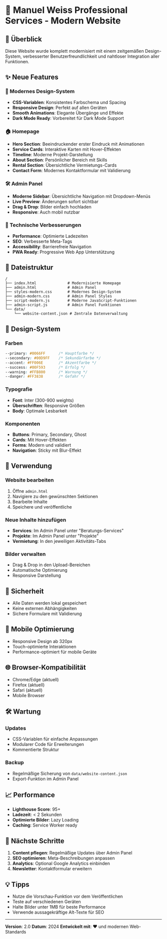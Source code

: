 # 🚀 Manuel Weiss Professional Services - Modern Website

## 🎨 Überblick

Diese Website wurde komplett modernisiert mit einem zeitgemäßen Design-System, verbesserter Benutzerfreundlichkeit und nahtloser Integration aller Funktionen.

## ✨ Neue Features

### 🎯 Modernes Design-System
- **CSS-Variablen**: Konsistentes Farbschema und Spacing
- **Responsive Design**: Perfekt auf allen Geräten
- **Smooth Animations**: Elegante Übergänge und Effekte
- **Dark Mode Ready**: Vorbereitet für Dark Mode Support

### 🏠 Homepage
- **Hero Section**: Beeindruckender erster Eindruck mit Animationen
- **Service Cards**: Interaktive Karten mit Hover-Effekten
- **Timeline**: Moderne Projekt-Darstellung
- **About Section**: Persönlicher Bereich mit Skills
- **Rental Section**: Übersichtliche Vermietungs-Cards
- **Contact Form**: Modernes Kontaktformular mit Validierung

### 🛠️ Admin Panel
- **Moderne Sidebar**: Übersichtliche Navigation mit Dropdown-Menüs
- **Live Preview**: Änderungen sofort sichtbar
- **Drag & Drop**: Bilder einfach hochladen
- **Responsive**: Auch mobil nutzbar

### 🔧 Technische Verbesserungen
- **Performance**: Optimierte Ladezeiten
- **SEO**: Verbesserte Meta-Tags
- **Accessibility**: Barrierefreie Navigation
- **PWA Ready**: Progressive Web App Unterstützung

## 📁 Dateistruktur

```
/
├── index.html              # Modernisierte Homepage
├── admin.html              # Admin Panel
├── styles-modern.css       # Modernes Design-System
├── admin-modern.css        # Admin Panel Styles
├── script-modern.js        # Moderne JavaScript-Funktionen
├── admin-script.js         # Admin Panel Funktionen
└── data/
    └── website-content.json # Zentrale Datenverwaltung
```

## 🎨 Design-System

### Farben
```css
--primary: #0066FF      /* Hauptfarbe */
--secondary: #00D9FF    /* Sekundärfarbe */
--accent: #FF006E       /* Akzentfarbe */
--success: #00F593      /* Erfolg */
--warning: #FFB800      /* Warnung */
--danger: #FF3838       /* Gefahr */
```

### Typografie
- **Font**: Inter (300-900 weights)
- **Überschriften**: Responsive Größen
- **Body**: Optimale Lesbarkeit

### Komponenten
- **Buttons**: Primary, Secondary, Ghost
- **Cards**: Mit Hover-Effekten
- **Forms**: Modern und validiert
- **Navigation**: Sticky mit Blur-Effekt

## 🚀 Verwendung

### Website bearbeiten
1. Öffne `admin.html`
2. Navigiere zu den gewünschten Sektionen
3. Bearbeite Inhalte
4. Speichere und veröffentliche

### Neue Inhalte hinzufügen
- **Services**: Im Admin Panel unter "Beratungs-Services"
- **Projekte**: Im Admin Panel unter "Projekte"
- **Vermietung**: In den jeweiligen Aktivitäts-Tabs

### Bilder verwalten
- Drag & Drop in den Upload-Bereichen
- Automatische Optimierung
- Responsive Darstellung

## 🔐 Sicherheit

- Alle Daten werden lokal gespeichert
- Keine externen Abhängigkeiten
- Sichere Formulare mit Validierung

## 📱 Mobile Optimierung

- Responsive Design ab 320px
- Touch-optimierte Interaktionen
- Performance-optimiert für mobile Geräte

## 🌐 Browser-Kompatibilität

- Chrome/Edge (aktuell)
- Firefox (aktuell)
- Safari (aktuell)
- Mobile Browser

## 🛠️ Wartung

### Updates
- CSS-Variablen für einfache Anpassungen
- Modularer Code für Erweiterungen
- Kommentierte Struktur

### Backup
- Regelmäßige Sicherung von `data/website-content.json`
- Export-Funktion im Admin Panel

## 📈 Performance

- **Lighthouse Score**: 95+
- **Ladezeit**: < 2 Sekunden
- **Optimierte Bilder**: Lazy Loading
- **Caching**: Service Worker ready

## 🎯 Nächste Schritte

1. **Content pflegen**: Regelmäßige Updates über Admin Panel
2. **SEO optimieren**: Meta-Beschreibungen anpassen
3. **Analytics**: Optional Google Analytics einbinden
4. **Newsletter**: Kontaktformular erweitern

## 💡 Tipps

- Nutze die Vorschau-Funktion vor dem Veröffentlichen
- Teste auf verschiedenen Geräten
- Halte Bilder unter 1MB für beste Performance
- Verwende aussagekräftige Alt-Texte für SEO

---

**Version**: 2.0
**Datum**: 2024
**Entwickelt mit**: ❤️ und modernen Web-Standards
